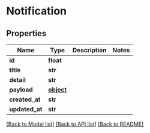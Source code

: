 # Notification

## Properties
Name | Type | Description | Notes
------------ | ------------- | ------------- | -------------
**id** | **float** |  | 
**title** | **str** |  | 
**detail** | **str** |  | 
**payload** | [**object**](.md) |  | 
**created_at** | **str** |  | 
**updated_at** | **str** |  | 

[[Back to Model list]](../README.md#documentation-for-models) [[Back to API list]](../README.md#documentation-for-api-endpoints) [[Back to README]](../README.md)


